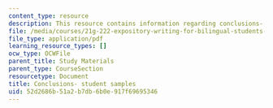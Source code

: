 ```yaml
---
content_type: resource
description: This resource contains information regarding conclusions- student samples.
file: /media/courses/21g-222-expository-writing-for-bilingual-students-fall-2002/52d2686b51a2b7db6b0e917f69695346_MIT21G_222F02_conclusions.pdf
file_type: application/pdf
learning_resource_types: []
ocw_type: OCWFile
parent_title: Study Materials
parent_type: CourseSection
resourcetype: Document
title: Conclusions- student samples
uid: 52d2686b-51a2-b7db-6b0e-917f69695346
---
```

